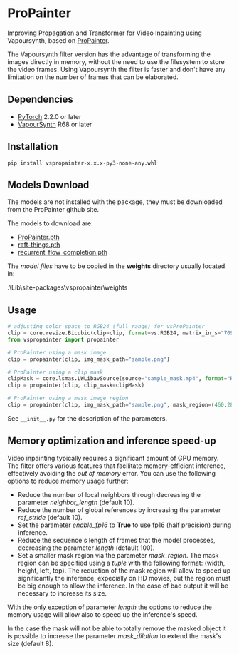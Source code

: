 # ProPainter
Improving Propagation and Transformer for Video Inpainting using Vapoursynth, based on [ProPainter](https://github.com/sczhou/ProPainter).

The Vapoursynth filter version has the advantage of transforming the images directly in memory, without the need to use the filesystem to store the video frames. Using Vapoursynth the filter is faster and don't have any limitation on the number of frames that can be elaborated.

## Dependencies
- [PyTorch](https://pytorch.org/get-started) 2.2.0 or later
- [VapourSynth](http://www.vapoursynth.com/) R68 or later


## Installation
```
pip install vspropainter-x.x.x-py3-none-any.whl
```
## Models Download
The models are not installed with the package, they must be downloaded from the ProPainter github site. 

The models to download are:

- [ProPainter.pth](https://github.com/sczhou/ProPainter/releases/download/v0.1.0/ProPainter.pth)
- [raft-things.pth](https://github.com/sczhou/ProPainter/releases/download/v0.1.0/raft-things.pth)
- [recurrent_flow_completion.pth](https://github.com/sczhou/ProPainter/releases/download/v0.1.0/recurrent_flow_completion.pth)

The _model files_ have to be copied in the **weights** directory usually located in:

.\Lib\site-packages\vspropainter\weights

## Usage
```python
# adjusting color space to RGB24 (full range) for vsProPainter
clip = core.resize.Bicubic(clip=clip, format=vs.RGB24, matrix_in_s="709", range_s="full")
from vspropainter import propainter

# ProPainter using a mask image
clip = propainter(clip, img_mask_path="sample.png")

# ProPainter using a clip mask
clipMask = core.lsmas.LWLibavSource(source="sample_mask.mp4", format="RGB24", cache=0)
clip = propainter(clip, clip_mask=clipMask)

# ProPainter using a mask image region
clip = propainter(clip, img_mask_path="sample.png", mask_region=(460,280,68,28))

```
See `__init__.py` for the description of the parameters.

## Memory optimization and inference speed-up

Video inpainting typically requires a significant amount of GPU memory. The filter offers various features that facilitate memory-efficient inference, effectively avoiding the _out of memory_ error. You can use the following options to reduce memory usage further:

- Reduce the number of local neighbors through decreasing the parameter *neighbor_length* (default 10). 
- Reduce the number of global references by increasing the parameter *ref_stride* (default 10).
- Set the parameter *enable_fp16* to **True** to use fp16 (half precision) during inference.
- Reduce the sequence's length of frames that the model processes, decreasing the parameter *length* (default 100).
 - Set a smaller mask region via the parameter *mask_region*. The mask region can be specified using a _tuple_ with the following format: (width, height, left, top). The reduction of the mask region will allow to speed up significantly the inference, expecially on HD movies, but the region must be big enough to allow the inference. In the case of bad output it will be necessary to increase its size.

With the only exception of parameter *length* the options to reduce the memory usage will allow also to speed up the inference's speed. 

In the case the mask will not be able to totally remove the masked object it is possible to increase the parameter *mask_dilation* to extend the mask's size (default 8).




